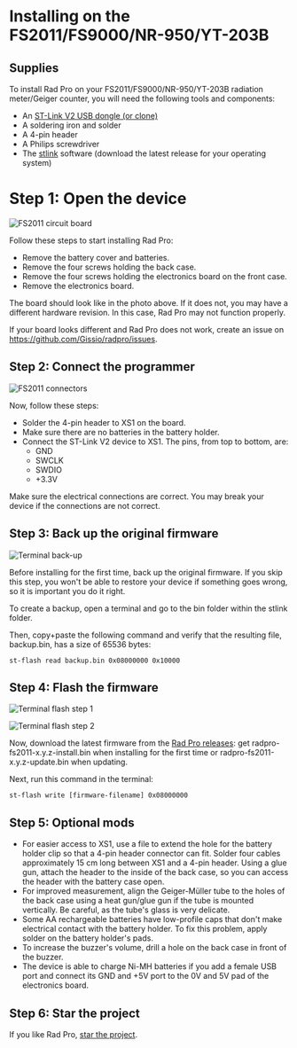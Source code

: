 # Installing on the FS2011/FS9000/NR-950/YT-203B

## Supplies

To install Rad Pro on your FS2011/FS9000/NR-950/YT-203B radiation meter/Geiger counter, you will need the following tools and components:

* An [ST-Link V2 USB dongle (or clone)](https://www.amazon.com/s?k=st-link+v2)
* A soldering iron and solder
* A 4-pin header
* A Philips screwdriver
* The [stlink](https://github.com/stlink-org/stlink/releases) software (download the latest release for your operating system)

# Step 1: Open the device

![FS2011 circuit board](img/fs2011-board.jpg)

Follow these steps to start installing Rad Pro:

* Remove the battery cover and batteries.
* Remove the four screws holding the back case.
* Remove the four screws holding the electronics board on the front case.
* Remove the electronics board.

The board should look like in the photo above. If it does not, you may have a different hardware revision. In this case, Rad Pro may not function properly.

If your board looks different and Rad Pro does not work, create an issue on https://github.com/Gissio/radpro/issues.

## Step 2: Connect the programmer

![FS2011 connectors](img/fs2011-connector.png)

Now, follow these steps:

* Solder the 4-pin header to XS1 on the board.
* Make sure there are no batteries in the battery holder.
* Connect the ST-Link V2 device to XS1. The pins, from top to bottom, are:
  * GND
  * SWCLK
  * SWDIO
  * +3.3V

Make sure the electrical connections are correct. You may break your device if the connections are not correct.

## Step 3: Back up the original firmware

![Terminal back-up](img/terminal-backup.png)

Before installing for the first time, back up the original firmware. If you skip this step, you won't be able to restore your device if something goes wrong, so it is important you do it right.

To create a backup, open a terminal and go to the bin folder within the stlink folder.

Then, copy+paste the following command and verify that the resulting file, backup.bin, has a size of 65536 bytes:

    st-flash read backup.bin 0x08000000 0x10000

## Step 4: Flash the firmware

![Terminal flash step 1](img/terminal-flash-1.png)

![Terminal flash step 2](img/terminal-flash-2.png)

Now, download the latest firmware from the [Rad Pro releases](https://github.com/Gissio/radpro/releases): get radpro-fs2011-x.y.z-install.bin when installing for the first time or radpro-fs2011-x.y.z-update.bin when updating.

Next, run this command in the terminal:

    st-flash write [firmware-filename] 0x08000000

## Step 5: Optional mods

* For easier access to XS1, use a file to extend the hole for the battery holder clip so that a 4-pin header connector can fit. Solder four cables approximately 15 cm long between XS1 and a 4-pin header. Using a glue gun, attach the header to the inside of the back case, so you can access the header with the battery case open.
* For improved measurement, align the Geiger-Müller tube to the holes of the back case using a heat gun/glue gun if the tube is mounted vertically. Be careful, as the tube's glass is very delicate.
* Some AA rechargeable batteries have low-profile caps that don't make electrical contact with the battery holder. To fix this problem, apply solder on the battery holder's pads.
* To increase the buzzer's volume, drill a hole on the back case in front of the buzzer.
* The device is able to charge Ni-MH batteries if you add a female USB port and connect its GND and +5V port to the 0V and 5V pad of the electronics board.

## Step 6: Star the project

If you like Rad Pro, [star the project](https://github.com/Gissio/radpro).
